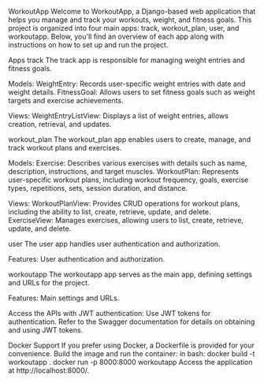 WorkoutApp
Welcome to WorkoutApp, a Django-based web application that helps you manage and track your workouts, weight, and fitness goals. This project is organized into four main apps: track, workout_plan, user, and workoutapp. Below, you'll find an overview of each app along with instructions on how to set up and run the project.

Apps
track
The track app is responsible for managing weight entries and fitness goals.

Models:
WeightEntry: Records user-specific weight entries with date and weight details.
FitnessGoal: Allows users to set fitness goals such as weight targets and exercise achievements.

Views:
WeightEntryListView: Displays a list of weight entries, allows creation, retrieval, and updates.


workout_plan
The workout_plan app enables users to create, manage, and track workout plans and exercises.

Models:
Exercise: Describes various exercises with details such as name, description, instructions, and target muscles.
WorkoutPlan: Represents user-specific workout plans, including workout frequency, goals, exercise types, repetitions, sets, session duration, and distance.

Views:
WorkoutPlanView: Provides CRUD operations for workout plans, including the ability to list, create, retrieve, update, and delete.
ExerciseView: Manages exercises, allowing users to list, create, retrieve, update, and delete.


user
The user app handles user authentication and authorization.

Features:
User authentication and authorization.


workoutapp
The workoutapp app serves as the main app, defining settings and URLs for the project.

Features:
Main settings and URLs.


Access the APIs with JWT authentication:
Use JWT tokens for authentication. Refer to the Swagger documentation for details on obtaining and using JWT tokens.


Docker Support
If you prefer using Docker, a Dockerfile is provided for your convenience. Build the image and run the container:
in bash:
docker build -t workoutapp .
docker run -p 8000:8000 workoutapp
Access the application at http://localhost:8000/.
